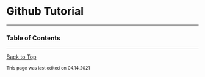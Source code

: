 # Github Tutorial

___

### Table of Contents

___

[Back to Top](#github-tutorial)

<sub>This page was last edited on 04.14.2021</sub>
